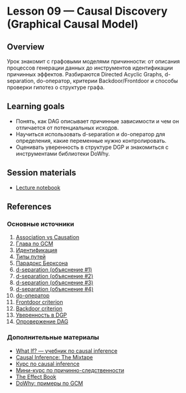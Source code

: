# Lesson 09 — Causal Discovery (Graphical Causal Model)

## Overview
Урок знакомит с графовыми моделями причинности: от описания процессов генерации данных до инструментов идентификации причинных эффектов. Разбираются Directed Acyclic Graphs, d-separation, do-оператор, критерии Backdoor/Frontdoor и способы проверки гипотез о структуре графа.

## Learning goals
- Понять, как DAG описывает причинные зависимости и чем он отличается от потенциальных исходов.
- Научиться использовать d-separation и do-оператор для определения, какие переменные нужно контролировать.
- Оценивать уверенность в структуре DGP и знакомиться с инструментами библиотеки DoWhy.

## Session materials
- [Lecture notebook](lecture.ipynb)

## References
### Основные источники
1. [Association vs Causation](https://biologyinsights.com/association-vs-causation-why-it-matters-in-biology/)
2. [Глава по GCM](https://alexdeng.github.io/causal/cgm.html#structural-equation-model-causal-diagram-and-d-separation)
3. [Идентификация](https://theeffectbook.net/ch-Identification.html)
4. [Типы путей](https://theeffectbook.net/ch-CausalPaths.html)
5. [Парадокс Берксона](https://ru.wikipedia.org/wiki/Парадокс_Берксона)
6. [d-separation (объяснение #1)](https://www.andrew.cmu.edu/user/scheines/tutor/d-sep.html)
7. [d-separation (объяснение #2)](https://networkx.org/documentation/stable/reference/algorithms/d_separation.html)
8. [d-separation (объяснение #3)](https://bayes.cs.ucla.edu/BOOK-2K/d-sep.html)
9. [d-separation (объяснение #4)](https://ericmjl.github.io/causality/03-d-separation/)
10. [do-оператор](https://ericmjl.github.io/causality/07-do-operator/)
11. [Frontdoor criterion](https://readmedium.com/causal-inference-part-xii-front-door-criterion-38bec5172f3e)
12. [Backdoor criterion](https://readmedium.com/causal-inference-part-xi-backdoor-criterion-e29627a1da0e)
13. [Уверенность в DGP](https://theeffectbook.net/ch-CausalitywithLessModeling.html)
14. [Опровержение DAG](https://www.pywhy.org/dowhy/main/example_notebooks/gcm_falsify_dag.html)

### Дополнительные материалы
- [What If? — учебник по causal inference](https://miguelhernan.org/whatifbook)
- [Causal Inference: The Mixtape](https://library.fa.ru/files/Imbens.pdf)
- [Курс по causal inference](https://www.youtube.com/watch?v=CfzO4IEMVUk&list=PLoazKTcS0Rzb6bb9L508cyJ1z-U9iWkA0)
- [Мини-курс по причинно-следственности](https://github.com/DataForScience/Causality?tab=readme-ov-file)
- [The Effect Book](https://theeffectbook.net/index.html)
- [DoWhy: примеры по GCM](https://www.pywhy.org/dowhy/main/example_notebooks/nb_index.html)
